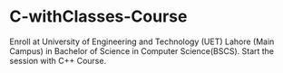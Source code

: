 # C-withClasses-Course
Enroll at University of Engineering and Technology (UET) Lahore (Main Campus) in Bachelor of Science in Computer Science(BSCS).
Start the session with C++ Course.
